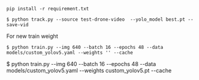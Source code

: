 ```
pip install -r requirement.txt
```

```
$ python track.py --source test-drone-video  --yolo_model best.pt --save-vid
```

For new train weight

```
$ python train.py --img 640 --batch 16 --epochs 48 --data models/custom_yolov5.yaml --weights '' --cache

```

$ python train.py --img 640 --batch 16 --epochs 48 --data models/custom_yolov5.yaml --weights custom_yolov5.pt --cache

```

```
